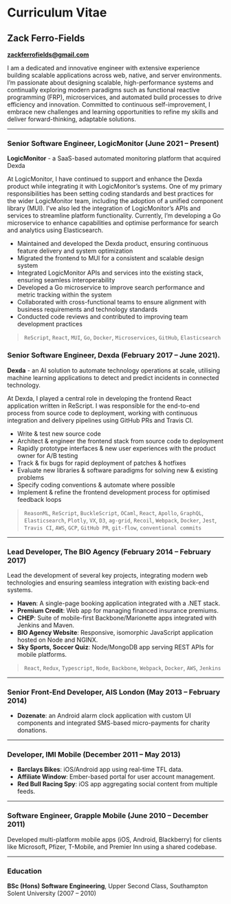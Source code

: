 Curriculum Vitae
===============

Zack Ferro-Fields
-----------------

**zackferrofields@gmail.com**  

I am a dedicated and innovative engineer with extensive experience building scalable applications across web, native, and server environments. I’m passionate about designing scalable, high-performance systems and continually exploring modern paradigms such as functional reactive programming (FRP), microservices, and automated build processes to drive efficiency and innovation. Committed to continuous self-improvement, I embrace new challenges and learning opportunities to refine my skills and deliver forward-thinking, adaptable solutions.

---

### Senior Software Engineer, LogicMonitor (June 2021 – Present)

**LogicMonitor** - a SaaS-based automated monitoring platform that acquired Dexda

At LogicMonitor, I have continued to support and enhance the Dexda product while integrating it with LogicMonitor’s systems. One of my primary responsibilities has been setting coding standards and best practices for the wider LogicMonitor team, including the adoption of a unified component library (MUI). I’ve also led the integration of LogicMonitor’s APIs and services to streamline platform functionality. Currently, I’m developing a Go microservice to enhance capabilities and optimise performance for search and analytics using Elasticsearch.

- Maintained and developed the Dexda product, ensuring continuous feature delivery and system optimization
- Migrated the frontend to MUI for a consistent and scalable design system
- Integrated LogicMonitor APIs and services into the existing stack, ensuring seamless interoperability
- Developed a Go microservice to improve search performance and metric tracking within the system
- Collaborated with cross-functional teams to ensure alignment with business requirements and technology standards
- Conducted code reviews and contributed to improving team development practices

>  `ReScript`, `React`, `MUI`, `Go`, `Docker`, `Microservices`, `GitHub`, `Elasticsearch`

### Senior Software Engineer, Dexda (February 2017 – June 2021).

**Dexda** - an AI solution to automate technology operations at scale, utilising machine learning applications to detect and predict incidents in connected technology. 

At Dexda, I played a central role in developing the frontend React application written in ReScript. I was responsible for the end-to-end process from source code to deployment, working with continuous integration and delivery pipelines using GitHub PRs and Travis CI.

-	Write & test new source code
-	Architect & engineer the frontend stack from source code to deployment
-	Rapidly prototype interfaces & new user experiences with the product owner for A/B testing
-	Track & fix bugs for rapid deployment of patches & hotfixes
-	Evaluate new libraries & software paradigms for solving new & existing problems
-	Specify coding conventions & automate where possible
-	Implement & refine the frontend development process for optimised feedback loops

> `ReasonML`, `ReScript`, `BuckleScript`, `OCaml`, `React`, `Apollo`, `GraphQL`, `Elasticsearch`, `Plotly`, `VX`, `D3`, `ag-grid`, `Recoil`, `Webpack`, `Docker`, `Jest`, `Travis CI`, `AWS`, `GCP`, `GitHub PR`, `git-flow`, `conventional commits`

---

### Lead Developer, The BIO Agency (February 2014 – February 2017)

Lead the development of several key projects, integrating modern web technologies and ensuring seamless integration with existing back-end systems.

- **Haven**: A single-page booking application integrated with a .NET stack.
- **Premium Credit**: Web app for managing financed insurance premiums.
- **CHEP**: Suite of mobile-first Backbone/Marionette apps integrated with Jenkins and Maven.
- **BIO Agency Website**: Responsive, isomorphic JavaScript application hosted on Node and NGINX.
- **Sky Sports, Soccer Quiz**: Node/MongoDB app serving REST APIs for mobile platforms.

> `React`, `Redux`, `Typescript`, `Node`, `Backbone`, `Webpack`, `Docker`, `AWS`, `Jenkins`

---

### Senior Front-End Developer, AIS London (May 2013 – February 2014)

- **Dozenate**: an Android alarm clock application with custom UI components and integrated SMS-based micro-payments for charity donations.

---

### Developer, IMI Mobile (December 2011 – May 2013)

- **Barclays Bikes**: iOS/Android app using real-time TFL data.
- **Affiliate Window**: Ember-based portal for user account management.
- **Red Bull Racing Spy**: iOS app aggregating social content from multiple feeds.

---

### Software Engineer, Grapple Mobile (June 2010 – December 2011)

Developed multi-platform mobile apps (iOS, Android, Blackberry) for clients like Microsoft, Pfizer, T-Mobile, and Premier Inn using a shared codebase.

---

### Education

**BSc (Hons) Software Engineering**, Upper Second Class, Southampton Solent University (2007 – 2010)
